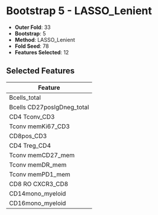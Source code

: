 # Bootstrap 5 - LASSO_Lenient

- **Outer Fold**: 33
- **Bootstrap**: 5
- **Method**: LASSO_Lenient
- **Fold Seed**: 78
- **Features Selected**: 12

## Selected Features

| Feature |
|---------|
| Bcells_total |
| Bcells CD27posIgDneg_total |
| CD4 Tconv_CD3 |
| Tconv memKi67_CD3 |
| CD8pos_CD3 |
| CD4 Treg_CD4 |
| Tconv memCD27_mem |
| Tconv memDR_mem |
| Tconv memPD1_mem |
| CD8 RO CXCR3_CD8 |
| CD14mono_myeloid |
| CD16mono_myeloid |
